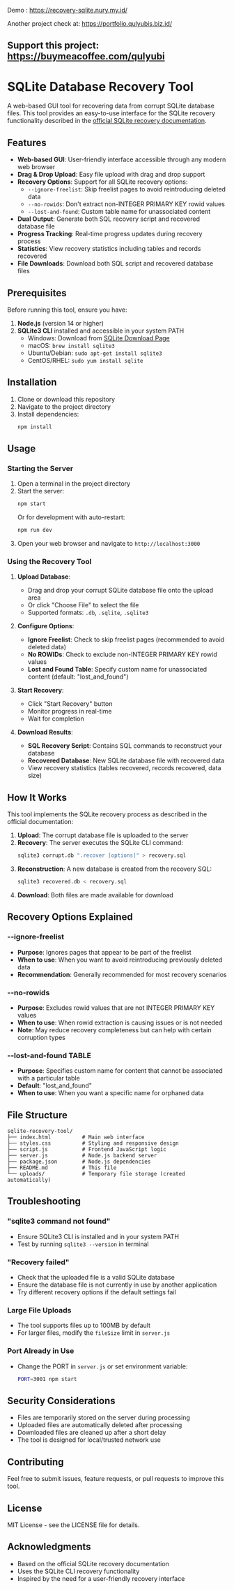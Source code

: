 Demo : 
https://recovery-sqlite.nury.my.id/

Another project check at:
https://portfolio.qulyubis.biz.id/

Support this project:
https://buymeacoffee.com/qulyubi
-------------------------------------

# SQLite Database Recovery Tool

A web-based GUI tool for recovering data from corrupt SQLite database files. This tool provides an easy-to-use interface for the SQLite recovery functionality described in the [official SQLite recovery documentation](https://www.sqlite.org/recovery.html).

## Features

- **Web-based GUI**: User-friendly interface accessible through any modern web browser
- **Drag & Drop Upload**: Easy file upload with drag and drop support
- **Recovery Options**: Support for all SQLite recovery options:
  - `--ignore-freelist`: Skip freelist pages to avoid reintroducing deleted data
  - `--no-rowids`: Don't extract non-INTEGER PRIMARY KEY rowid values
  - `--lost-and-found`: Custom table name for unassociated content
- **Dual Output**: Generate both SQL recovery script and recovered database file
- **Progress Tracking**: Real-time progress updates during recovery process
- **Statistics**: View recovery statistics including tables and records recovered
- **File Downloads**: Download both SQL script and recovered database files

## Prerequisites

Before running this tool, ensure you have:

1. **Node.js** (version 14 or higher)
2. **SQLite3 CLI** installed and accessible in your system PATH
   - Windows: Download from [SQLite Download Page](https://www.sqlite.org/download.html)
   - macOS: `brew install sqlite3`
   - Ubuntu/Debian: `sudo apt-get install sqlite3`
   - CentOS/RHEL: `sudo yum install sqlite`

## Installation

1. Clone or download this repository
2. Navigate to the project directory
3. Install dependencies:
   ```bash
   npm install
   ```

## Usage

### Starting the Server

1. Open a terminal in the project directory
2. Start the server:
   ```bash
   npm start
   ```
   Or for development with auto-restart:
   ```bash
   npm run dev
   ```
3. Open your web browser and navigate to `http://localhost:3000`

### Using the Recovery Tool

1. **Upload Database**: 
   - Drag and drop your corrupt SQLite database file onto the upload area
   - Or click "Choose File" to select the file
   - Supported formats: `.db`, `.sqlite`, `.sqlite3`

2. **Configure Options**:
   - **Ignore Freelist**: Check to skip freelist pages (recommended to avoid deleted data)
   - **No ROWIDs**: Check to exclude non-INTEGER PRIMARY KEY rowid values
   - **Lost and Found Table**: Specify custom name for unassociated content (default: "lost_and_found")

3. **Start Recovery**:
   - Click "Start Recovery" button
   - Monitor progress in real-time
   - Wait for completion

4. **Download Results**:
   - **SQL Recovery Script**: Contains SQL commands to reconstruct your database
   - **Recovered Database**: New SQLite database file with recovered data
   - View recovery statistics (tables recovered, records recovered, data size)

## How It Works

This tool implements the SQLite recovery process as described in the official documentation:

1. **Upload**: The corrupt database file is uploaded to the server
2. **Recovery**: The server executes the SQLite CLI command:
   ```bash
   sqlite3 corrupt.db ".recover [options]" > recovery.sql
   ```
3. **Reconstruction**: A new database is created from the recovery SQL:
   ```bash
   sqlite3 recovered.db < recovery.sql
   ```
4. **Download**: Both files are made available for download

## Recovery Options Explained

### --ignore-freelist
- **Purpose**: Ignores pages that appear to be part of the freelist
- **When to use**: When you want to avoid reintroducing previously deleted data
- **Recommendation**: Generally recommended for most recovery scenarios

### --no-rowids
- **Purpose**: Excludes rowid values that are not INTEGER PRIMARY KEY values
- **When to use**: When rowid extraction is causing issues or is not needed
- **Note**: May reduce recovery completeness but can help with certain corruption types

### --lost-and-found TABLE
- **Purpose**: Specifies custom name for content that cannot be associated with a particular table
- **Default**: "lost_and_found"
- **When to use**: When you want a specific name for orphaned data

## File Structure

```
sqlite-recovery-tool/
├── index.html          # Main web interface
├── styles.css          # Styling and responsive design
├── script.js           # Frontend JavaScript logic
├── server.js           # Node.js backend server
├── package.json        # Node.js dependencies
├── README.md           # This file
└── uploads/            # Temporary file storage (created automatically)
```

## Troubleshooting

### "sqlite3 command not found"
- Ensure SQLite3 CLI is installed and in your system PATH
- Test by running `sqlite3 --version` in terminal

### "Recovery failed"
- Check that the uploaded file is a valid SQLite database
- Ensure the database file is not currently in use by another application
- Try different recovery options if the default settings fail

### Large File Uploads
- The tool supports files up to 100MB by default
- For larger files, modify the `fileSize` limit in `server.js`

### Port Already in Use
- Change the PORT in `server.js` or set environment variable:
  ```bash
  PORT=3001 npm start
  ```

## Security Considerations

- Files are temporarily stored on the server during processing
- Uploaded files are automatically deleted after processing
- Downloaded files are cleaned up after a short delay
- The tool is designed for local/trusted network use

## Contributing

Feel free to submit issues, feature requests, or pull requests to improve this tool.

## License

MIT License - see the LICENSE file for details.

## Acknowledgments

- Based on the official SQLite recovery documentation
- Uses the SQLite CLI recovery functionality
- Inspired by the need for a user-friendly recovery interface
